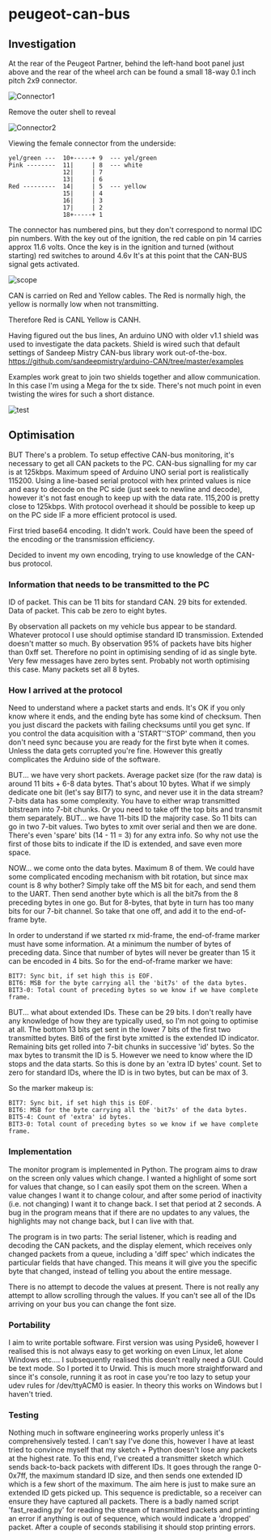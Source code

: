 # peugeot-can-bus

## Investigation

At the rear of the Peugeot Partner, behind the left-hand boot panel just above and the rear of the wheel arch can be found a small 18-way 0.1 inch pitch 2x9 connector.

![Connector1](canbus_connector1.png)

Remove the outer shell to reveal

![Connector2](canbus_connector2.png)


Viewing the female connector from the underside:

```
yel/green ---  10+-----+ 9  --- yel/green
Pink --------  11|     | 8  --- white
               12|     | 7
               13|     | 6
Red ---------  14|     | 5  --- yellow
               15|     | 4
               16|     | 3
               17|     | 2
               18+-----+ 1
```
   
The connector has numbered pins, but they don't correspond to normal IDC pin numbers.
With the key out of the ignition, the red cable on pin 14 carries approx 11.6 volts.
Once the key is in the ignition and turned (without starting) red switches to around 4.6v
It's at this point that the CAN-BUS signal gets activated.

![scope](canbus_scope.png)

CAN is carried on Red and Yellow cables.   The Red is normally high, the yellow is normally low when not transmitting.

Therefore Red is CANL
Yellow is CANH.

Having figured out the bus lines, An arduino UNO with older v1.1 shield was used to investigate the data packets.  Shield is wired such that 
default settings of Sandeep Mistry CAN-bus library work out-of-the-box.
https://github.com/sandeepmistry/arduino-CAN/tree/master/examples

Examples work great to join two shields together and allow communication.  In this case I'm using a Mega for the tx side.  There's not much
point in even twisting the wires for such a short distance.

![test](canbus_test.png)

## Optimisation

BUT There's a problem.  To setup effective CAN-bus monitoring, it's necessary to get all CAN packets to the PC.  CAN-bus signalling for my car is 
at 125kbps.  Maximum speed of Arduino UNO serial port is realistically 115200.
Using a line-based serial protocol with hex printed values is nice and easy to decode on the PC side (just seek to newline and decode),
however it's not fast enough to keep up with the data rate.   115,200 is pretty close to 125kbps.  With protocol overhead it should be
possible to keep up on the PC side IF a more efficient protocol is used.

First tried base64 encoding.  It didn't work.  Could have been the speed of the encoding or the transmission efficiency.

Decided to invent my own encoding, trying to use knowledge of the CAN-bus protocol.

### Information that needs to be transmitted to the PC

ID of packet.  This can be 11 bits for standard CAN.  29 bits for extended.
Data of packet.  This cab be zero to eight bytes.

By observation all packets on my vehicle bus appear to be standard.  Whatever protocol I use should optimise standard ID transmission.
Extended doesn't matter so much.
By observation 95% of packets have bits higher than 0xff set.  Therefore no point in optimising sending of id as single byte.
Very few messages have zero bytes sent.  Probably not worth optimising this case.
Many packets set all 8 bytes.

### How I arrived at the protocol

Need to understand where a packet starts and ends.  It's OK if you only know where it ends, and the ending byte has some kind of checksum.
Then you just discard the packets with failing checksums until you get sync.
If you control the data acquisition with a 'START''STOP' command, then you don't need sync because you are ready for the first byte when it 
comes.  Unless the data gets corrupted you're fine.  However this greatly complicates the Arduino side of the software.

BUT... we have very short packets.  Average packet size (for the raw data) is around 11 bits + 6-8 data bytes.  That's about 10 bytes.
What if we simply dedicate one bit (let's say BIT7) to sync, and never use it in the data stream?  7-bits data has some complexity.  You 
have to either wrap transmitted bitstream into 7-bit chunks.  Or you need to take off the top bits and transmit them separately.
BUT... we have 11-bits ID the majority case.  So 11 bits can go in two 7-bit values.  Two bytes to xmit over serial and then we are done.
There's even 'spare' bits (14 - 11 = 3) for any extra info.  So why not use the first of those bits to indicate if the ID is extended, 
and save even more space.

NOW... we come onto the data bytes.  Maximum 8 of them.  We could have some complicated encoding mechanism with bit rotation, but since
max count is 8 why bother?  Simply take off the MS bit for each, and send them to the UART.  Then send another byte which is all the 
bit7s from the 8 preceding bytes in one go.   But for 8-bytes, that byte in turn has too many bits for our 7-bit channel.  So take that 
one off, and add it to the end-of-frame byte.

In order to understand if we started rx mid-frame, the end-of-frame marker must have some information.  At a minimum the number of bytes of 
preceding data.  Since that number of bytes will never be greater than 15 it can be encoded in 4 bits.  So for the end-of-frame marker we
have:

```
BIT7: Sync bit, if set high this is EOF.
BIT6: MSB for the byte carrying all the 'bit7s' of the data bytes.
BIT3-0: Total count of preceding bytes so we know if we have complete frame.
```

BUT... what about extended IDs.  These can be 29 bits.  I don't really have any knowledge of how they are typically used, so I'm not going to
optimise at all.  The bottom 13 bits get sent in the lower 7 bits of the first two transmitted bytes.  Bit6 of the first byte xmitted is
the extended ID indicator.  Remaining bits get rolled into 7-bit chunks in successive 'id' bytes.  So the max bytes to transmit the ID is 5.
However we need to know where the ID stops and the data starts.  So this is done by an 'extra ID bytes' count.  Set to zero for standard
IDs, where the ID is in two bytes, but can be max of 3.

So the marker makeup is:
```
BIT7: Sync bit, if set high this is EOF.
BIT6: MSB for the byte carrying all the 'bit7s' of the data bytes.
BIT5-4: Count of 'extra' id bytes.   
BIT3-0: Total count of preceding bytes so we know if we have complete frame.
```

### Implementation

The monitor program is implemented in Python.  The program aims to draw on the screen only values which change.  I wanted a highlight of 
some sort for values that change, so I can easily spot them on the screen.  When a value changes I want it to change colour, and after some 
period of inactivity (i.e. not changing) I want it to change back.  I set that period at 2 seconds.  A bug in the program means that if there
are no updates to any values, the highlights may not change back, but I can live with that.

The program is in two parts:  The serial listener, which is reading and decoding the CAN packets, and the display element, which receives
only changed packets from a queue, including a 'diff spec' which indicates the particular fields that have changed.  This means it will 
give you the specific byte that changed, instead of telling you about the entire message.

There is no attempt to decode the values at present.  There is not really any attempt to allow scrolling through the values.  If you can't
see all of the IDs arriving on your bus you can change the font size.

### Portability

I aim to write portable software.  First version was using Pyside6, however I realised this is not always easy to get working on 
even Linux, let alone Windows etc....  I subsequently realised this doesn't really need a GUI.  Could be text mode.  So I ported it to 
Urwid.  This is much more straightforward and since it's console, running it as root in case you're too lazy to setup your udev rules 
for /dev/ttyACM0 is easier.  In theory this works on Windows but I haven't tried.

### Testing

Nothing much in software engineering works properly unless it's comprehensively tested.  I can't say I've done this, however I have at least tried
to convince myself that my sketch + Python doesn't lose any packets at the highest rate.  To this end, I've created a transmitter 
sketch which sends back-to-back packets with different IDs.  It goes through the range 0-0x7ff, the maximum standard ID size, and then sends
one extended ID which is a few short of the maximum.  The aim here is just to make sure an extended ID gets picked up.  This sequence is 
predictable, so a receiver can ensure they have captured all packets.  There is a badly named script 'fast_reading.py' for reading the stream
of transmitted packets and printing an error if anything is out of sequence, which would indicate a 'dropped' packet.  After a couple of seconds
stabilising it should stop printing errors.


